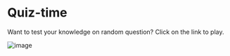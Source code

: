 # Quiz-time

Want to test your knowledge on random question? Click on the link to play.

![image](https://user-images.githubusercontent.com/87546632/131300162-8e45c9fd-2ebe-4f99-bba9-dec2b1d691f4.png)
